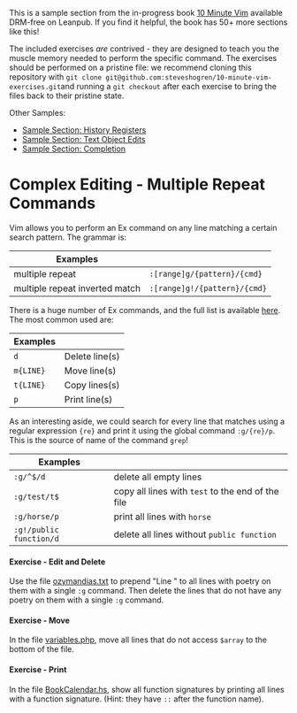 This is a sample section from the in-progress book
[10 Minute Vim](https://leanpub.com/deliberatevim/) available DRM-free on
Leanpub. If you find it helpful, the book has 50+ more sections like this!

The included exercises _are_ contrived - they are designed to teach you the
muscle memory needed to perform the specific command. The exercises should be
performed on a pristine file: we recommend cloning this repository with `git
clone git@github.com:steveshogren/10-minute-vim-exercises.git`and running a `git
checkout` after each exercise to bring the files back to their pristine state.

Other Samples:
* [Sample Section: History Registers](book\_sample\_history\_registers.md)
* [Sample Section: Text Object Edits](book\_sample\_delimited\_edits.md)
* [Sample Section: Completion](book\_sample\_ctrln.md)

# Complex Editing - Multiple Repeat Commands

Vim allows you to perform an Ex command on any line matching a certain search
pattern. The grammar is:

| Examples                       |                              |
|--------------------------------|------------------------------|
| multiple repeat                | `:[range]g/{pattern}/{cmd}`  |
| multiple repeat inverted match | `:[range]g!/{pattern}/{cmd}` |

There is a huge number of Ex commands, and the full list is available
[here](http://vimdoc.sourceforge.net/htmldoc/vimindex.html#ex-cmd-index). The
most common used are:

| Examples  |                |
|-----------|----------------|
| `d`       | Delete line(s) |
| `m{LINE}` | Move line(s)   |
| `t{LINE}` | Copy lines(s)  |
| `p`       | Print line(s)  |

As an interesting aside, we could search for every line that matches using a
regular expression `{re}` and print it using the global command `:g/{re}/p`.
This is the source of name of the command `grep`!

| Examples                |                                                   |
|-------------------------|---------------------------------------------------|
| `:g/^$/d`               | delete all empty lines                            |
| `:g/test/t$`            | copy all lines with `test` to the end of the file |
| `:g/horse/p`            | print all lines with `horse`                      |
| `:g!/public function/d` | delete all lines without `public function`        |

#### Exercise - Edit and Delete

Use the file [ozymandias.txt](ozymandias.txt) to prepend "Line " to all lines with poetry on
them with a single `:g` command. Then delete the lines that do not have any
poetry on them with a single `:g` command.

#### Exercise - Move

In the file [variables.php](variables.php), move all lines that do not access
`$array` to the bottom of the file.

#### Exercise - Print

In the file [BookCalendar.hs](BookCalendar.hs), show all function signatures by
printing all lines with a function signature. (Hint: they have `::` after the
function name).
